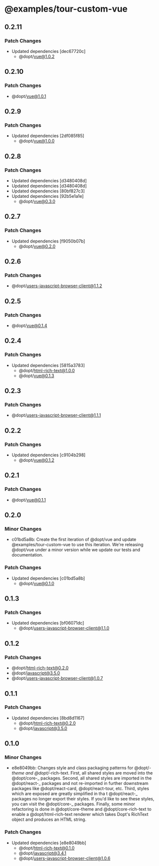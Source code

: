 # @examples/tour-custom-vue

## 0.2.11

### Patch Changes

- Updated dependencies [dec67720c]
  - @dopt/vue@1.0.2

## 0.2.10

### Patch Changes

- @dopt/vue@1.0.1

## 0.2.9

### Patch Changes

- Updated dependencies [2df085f85]
  - @dopt/vue@1.0.0

## 0.2.8

### Patch Changes

- Updated dependencies [d3480408d]
- Updated dependencies [d3480408d]
- Updated dependencies [80bf827c3]
- Updated dependencies [92b5e1a1e]
  - @dopt/vue@0.3.0

## 0.2.7

### Patch Changes

- Updated dependencies [f9050b07b]
  - @dopt/vue@0.2.0

## 0.2.6

### Patch Changes

- @dopt/users-javascript-browser-client@1.1.2

## 0.2.5

### Patch Changes

- @dopt/vue@0.1.4

## 0.2.4

### Patch Changes

- Updated dependencies [5815a3783]
  - @dopt/html-rich-text@1.0.0
  - @dopt/vue@0.1.3

## 0.2.3

### Patch Changes

- @dopt/users-javascript-browser-client@1.1.1

## 0.2.2

### Patch Changes

- Updated dependencies [c9104b298]
  - @dopt/vue@0.1.2

## 0.2.1

### Patch Changes

- @dopt/vue@0.1.1

## 0.2.0

### Minor Changes

- c01bd5a8b: Create the first iteration of @dopt/vue and update @examples/tour-custom-vue to use this iteration. We're releasing @dopt/vue under a minor version while we update our tests and documentation.

### Patch Changes

- Updated dependencies [c01bd5a8b]
  - @dopt/vue@0.1.0

## 0.1.3

### Patch Changes

- Updated dependencies [bf06071dc]
  - @dopt/users-javascript-browser-client@1.1.0

## 0.1.2

### Patch Changes

- @dopt/html-rich-text@0.2.0
- @dopt/javascript@3.5.0
- @dopt/users-javascript-browser-client@1.0.7

## 0.1.1

### Patch Changes

- Updated dependencies [8bd8d1167]
  - @dopt/html-rich-text@0.2.0
  - @dopt/javascript@3.5.0

## 0.1.0

### Minor Changes

- e8e8049bb: Changes style and class packaging patterns for @dopt/_-theme and @dopt/_-rich-text. First, all shared styles are moved into the @dopt/core-_ packages. Second, all shared styles are imported in the @dopt/react-_ packages and not re-imported in further downstream packages like @dopt/react-card, @dopt/react-tour, etc. Third, styles which are exposed are greatly simplified in tha t @dopt/react-_ packages no longer export their styles. If you'd like to see these styles, you can visit the @dopt/core-_ packages. Finally, some minor refactoring is done in @dopt/core-theme and @dopt/core-rich-text to enable a @dopt/html-rich-text renderer which takes Dopt's RichText object and produces an HTML string.

### Patch Changes

- Updated dependencies [e8e8049bb]
  - @dopt/html-rich-text@0.1.0
  - @dopt/javascript@3.4.1
  - @dopt/users-javascript-browser-client@1.0.6
